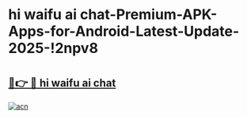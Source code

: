 # hi waifu ai chat-Premium-APK-Apps-for-Android-Latest-Update-2025-!2npv8

# <h2><a href="https://googleone.com">🔗👉 🔴 hi waifu ai chat</a></h2>

[![acn](https://github.com/user-attachments/assets/0f9c940e-d8b0-45ae-aac7-cd30a18b3e1c)](https://googleone.com)

